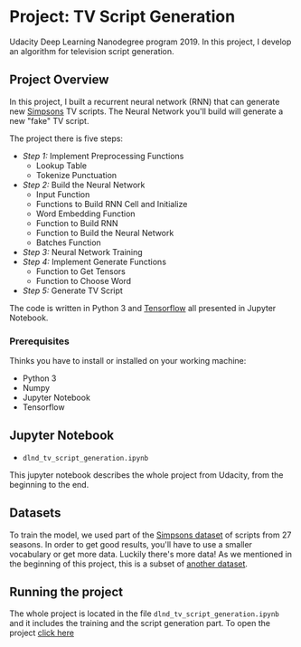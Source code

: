 # Project: TV Script Generation
Udacity Deep Learning Nanodegree program 2019. In this project, I develop an algorithm for television script generation.

## Project Overview
In this project, I built a recurrent neural network (RNN) that can generate new [Simpsons](https://en.wikipedia.org/wiki/The_Simpsons) TV scripts. The Neural Network you'll build will generate a new "fake" TV script.

The project there is five steps:
- _Step 1:_ Implement Preprocessing Functions
  - Lookup Table
  - Tokenize Punctuation
- _Step 2:_ Build the Neural Network
  - Input Function
  - Functions to Build RNN Cell and Initialize
  - Word Embedding Function
  - Function to Build RNN
  - Function to Build the Neural Network
  - Batches Function
- _Step 3:_ Neural Network Training
- _Step 4:_ Implement Generate Functions
  - Function to Get Tensors
  - Function to Choose Word
- _Step 5:_ Generate TV Script

The code is written in Python 3 and [Tensorflow](https://www.tensorflow.org/) all presented in Jupyter Notebook.

### Prerequisites
Thinks you have to install or installed on your working machine:

- Python 3
- Numpy
- Jupyter Notebook
- Tensorflow

## Jupyter Notebook
- `dlnd_tv_script_generation.ipynb`

This jupyter notebook describes the whole project from Udacity, from the beginning to the end.

## Datasets
To train the model, we used part of the [Simpsons dataset](https://www.kaggle.com/wcukierski/the-simpsons-by-the-data) of scripts from 27 seasons. In order to get good results, you'll have to use a smaller vocabulary or get more data. Luckily there's more data! As we mentioned in the beginning of this project, this is a subset of [another dataset](https://www.kaggle.com/wcukierski/the-simpsons-by-the-data).

## Running the project
The whole project is located in the file `dlnd_tv_script_generation.ipynb` and it includes the training and the script generation part.
To open the project [click here](https://github.com/buzutilucas/tv-script-generation/blob/master/dlnd_tv_script_generation.ipynb)
